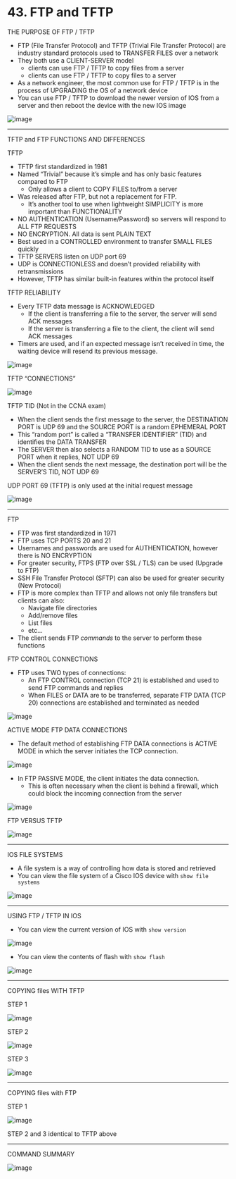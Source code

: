 # 43. FTP and TFTP

THE PURPOSE OF FTP / TFTP

- FTP (File Transfer Protocol) and TFTP (Trivial File Transfer Protocol) are industry standard protocols used to TRANSFER FILES over a network
- They both use a CLIENT-SERVER model
    - clients can use FTP / TFTP to copy files from a server
    - clients can use FTP / TFTP to copy files to a server
- As a network engineer, the most common use for FTP / TFTP is in the process of UPGRADING the OS of a network device
- You can use FTP / TFTP to download the newer version of IOS from a server and then reboot the device with the new IOS image

![image](https://github.com/psaumur/CCNA/assets/106411237/c3f8288f-cc21-476b-ab36-685fa843f947)

---

TFTP and FTP FUNCTIONS AND DIFFERENCES

TFTP

- TFTP first standardized in 1981
- Named “Trivial” because it’s simple and has only basic features compared to FTP
    - Only allows a client to COPY FILES to/from a server
- Was released after FTP, but not a replacement for FTP.
    - It’s another tool to use when lightweight SIMPLICITY is more important than FUNCTIONALITY
- NO AUTHENTICATION (Username/Password) so servers will respond to ALL FTP REQUESTS
- NO ENCRYPTION. All data is sent PLAIN TEXT
- Best used in a CONTROLLED environment to transfer SMALL FILES quickly
- TFTP SERVERS listen on UDP port 69
- UDP is CONNECTIONLESS and doesn’t provided reliability with retransmissions
- However, TFTP has similar built-in features within the protocol itself

TFTP RELIABILITY

- Every TFTP data message is ACKNOWLEDGED
    - If the client is transferring a file to the server, the server will send ACK messages
    - If the server is transferring a file to the client, the client will send ACK messages
- Timers are used, and if an expected message isn’t received in time, the waiting device will resend its previous message.

![image](https://github.com/psaumur/CCNA/assets/106411237/6b8f914e-0d8f-4cfd-bbbb-3552b5cebb3e)

TFTP “CONNECTIONS”

![image](https://github.com/psaumur/CCNA/assets/106411237/d6634813-5132-4fd8-a712-7bc7b4ea21db)

TFTP TID (Not in the CCNA exam)

- When the client sends the first message to the server, the DESTINATION PORT is UDP 69 and the SOURCE PORT is a random EPHEMERAL PORT
- This “random port” is called a “TRANSFER IDENTIFIER” (TID) and identifies the DATA TRANSFER
- The SERVER then also selects a RANDOM TID to use as a SOURCE PORT when it replies, NOT UDP 69
- When the client sends the next message, the destination port will be the SERVER’S TID, NOT UDP 69

UDP PORT 69 (TFTP) is only used at the initial request message

![image](https://github.com/psaumur/CCNA/assets/106411237/5976c631-4cba-4449-a2b4-912f90cb66e1)

--- 

FTP

- FTP was first standardized in 1971
- FTP uses TCP PORTS 20 and 21
- Usernames and passwords are used for AUTHENTICATION, however there is NO ENCRYPTION
- For greater security, FTPS (FTP over SSL / TLS) can be used (Upgrade to FTP)
- SSH File Transfer Protocol (SFTP) can also be used for greater security (New Protocol)
- FTP is more complex than TFTP and allows not only file transfers but clients can also:
    - Navigate file directories
    - Add/remove files
    - List files
    - etc...
- The client sends FTP *commands* to the server to perform these functions

FTP CONTROL CONNECTIONS

- FTP uses TWO types of connections:
    - An FTP CONTROL connection (TCP 21) is established and used to send FTP commands and replies
    - When FILES or DATA are to be transferred, separate FTP DATA (TCP 20) connections are established and terminated as needed

![image](https://github.com/psaumur/CCNA/assets/106411237/8ff1d9a5-785b-4fb4-86a4-766c1107812f)

ACTIVE MODE FTP DATA CONNECTIONS

- The default method of establishing FTP DATA connections is ACTIVE MODE in which the server initiates the TCP connection.

![image](https://github.com/psaumur/CCNA/assets/106411237/49909dbc-1ed5-425b-8958-03fcaf5b9eab)

- In FTP PASSIVE MODE, the client initiates the data connection.
    - This is often necessary when the client is behind a firewall, which could block the incoming connection from the server

![image](https://github.com/psaumur/CCNA/assets/106411237/5872df1c-b97f-4f61-b0da-6a06e7f69f1a)

FTP VERSUS TFTP

![image](https://github.com/psaumur/CCNA/assets/106411237/e7c11655-61be-40f0-943c-8c51998dc2e2)

---

IOS FILE SYSTEMS

- A file system is a way of controlling how data is stored and retrieved
- You can view the file system of a Cisco IOS device with `show file systems`

![image](https://github.com/psaumur/CCNA/assets/106411237/eb6e12b6-3c34-4e05-93cb-e4368764da74)

---

USING FTP / TFTP IN IOS

- You can view the current version of IOS with `show version`

![image](https://github.com/psaumur/CCNA/assets/106411237/746859c5-d89d-42f5-b198-d0cba7f3682d)

- You can view the contents of flash with `show flash`

![image](https://github.com/psaumur/CCNA/assets/106411237/d131b08c-572d-46b3-8910-0d423b85dc94)

---

COPYING files WITH TFTP

STEP 1

![image](https://github.com/psaumur/CCNA/assets/106411237/f0ce7ea9-115e-4db8-9baf-55ee1bf0d548)

STEP 2

![image](https://github.com/psaumur/CCNA/assets/106411237/9be3610d-3e22-476f-ab90-117ba7d93cf0)

STEP 3

![image](https://github.com/psaumur/CCNA/assets/106411237/604528f7-af5d-44a4-a877-c9d82d7910d1)

---

COPYING files with FTP

STEP 1

![image](https://github.com/psaumur/CCNA/assets/106411237/0e9c1dc5-0dce-4cbb-b584-0509c2119f63)

STEP 2 and 3 identical to TFTP above

---

COMMAND SUMMARY

![image](https://github.com/psaumur/CCNA/assets/106411237/e5f525cd-6e98-4501-9e7c-1c1f4af1d23e)
